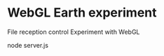 WebGL Earth experiment
======================


File reception control
Experiment with WebGL

node server.js
